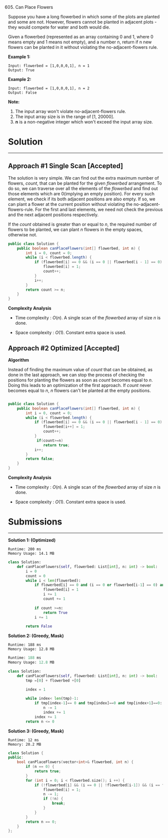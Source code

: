 605. Can Place Flowers

Suppose you have a long flowerbed in which some of the plots are planted and some are not. However, flowers cannot be planted in adjacent plots - they would compete for water and both would die.

Given a flowerbed (represented as an array containing 0 and 1, where 0 means empty and 1 means not empty), and a number n, return if n new flowers can be planted in it without violating the no-adjacent-flowers rule.

**Example 1:**
```
Input: flowerbed = [1,0,0,0,1], n = 1
Output: True
```

**Example 2:**
```
Input: flowerbed = [1,0,0,0,1], n = 2
Output: False
```

**Note:**
1. The input array won't violate no-adjacent-flowers rule.
1. The input array size is in the range of [1, 20000].
1. **n** is a non-negative integer which won't exceed the input array size.

# Solution
---
## Approach #1 Single Scan [Accepted]
The solution is very simple. We can find out the extra maximum number of flowers, $count$, that can be planted for the given $flowerbed$ arrangement. To do so, we can traverse over all the elements of the $flowerbed$ and find out those elements which are 0(implying an empty position). For every such element, we check if its both adjacent positions are also empty. If so, we can plant a flower at the current position without violating the no-adjacent-flowers-rule. For the first and last elements, we need not check the previous and the next adjacent positions respectively.

If the $count$ obtained is greater than or equal to $n$, the required number of flowers to be planted, we can plant $n$ flowers in the empty spaces, otherwise not.

```java
public class Solution {
    public boolean canPlaceFlowers(int[] flowerbed, int n) {
        int i = 0, count = 0;
        while (i < flowerbed.length) {
            if (flowerbed[i] == 0 && (i == 0 || flowerbed[i - 1] == 0) && (i == flowerbed.length - 1 || flowerbed[i + 1] == 0)) {
                flowerbed[i] = 1;
                count++;
            }
            i++;
        }
        return count >= n;
    }
}
```

**Complexity Analysis**

* Time complexity : $O(n)$. A single scan of the $flowerbed$ array of size $n$ is done.

* Space complexity : $O(1)$. Constant extra space is used.

## Approach #2 Optimized [Accepted]
**Algorithm**

Instead of finding the maximum value of $count$ that can be obtained, as done in the last approach, we can stop the process of checking the positions for planting the flowers as soon as $count$ becomes equal to $n$. Doing this leads to an optimization of the first approach. If $count$ never becomes equal to $n$, $n$ flowers can't be planted at the empty positions.

```java

public class Solution {
    public boolean canPlaceFlowers(int[] flowerbed, int n) {
        int i = 0, count = 0;
        while (i < flowerbed.length) {
            if (flowerbed[i] == 0 && (i == 0 || flowerbed[i - 1] == 0) && (i == flowerbed.length - 1 || flowerbed[i + 1] == 0)) {
                flowerbed[i++] = 1;
                count++;
            }
             if(count>=n)
                return true;
            i++;
        }
        return false;
    }
}
```

**Complexity Analysis**

* Time complexity : $O(n)$. A single scan of the $flowerbed$ array of size $n$ is done.

* Space complexity : $O(1)$. Constant extra space is used.

# Submissions
---
**Solution 1: (Optimized)**
```
Runtime: 200 ms
Memory Usage: 14.1 MB
```
```python
class Solution:
    def canPlaceFlowers(self, flowerbed: List[int], n: int) -> bool:
        i = 0
        count = 0
        while i < len(flowerbed):
            if flowerbed[i] == 0 and (i == 0 or flowerbed[i-1] == 0) and (i == len(flowerbed)-1 or flowerbed[i+1] == 0):
                flowerbed[i] = 1
                i += 1
                count += 1
            
            if count >=n:
                return True
            i += 1
        
        return False
```


**Solution 2: (Greedy, Mask)**
```
Runtime: 188 ms
Memory Usage: 12.8 MB
```
```python
Runtime: 188 ms
Memory Usage: 12.8 MB
```
```python
class Solution:
    def canPlaceFlowers(self, flowerbed: List[int], n: int) -> bool:
        tmp =[0] + flowerbed +[0]
    
        index = 1 

        while index< len(tmp)-1:
            if tmp[index-1]== 0 and tmp[index]==0 and tmp[index+1]==0:
                n -= 1
                index += 1 
            index += 1
        return n <= 0
```

**Solution 3: (Greedy, Mask)**
```
Runtime: 12 ms
Memory: 20.2 MB
```
```c++
class Solution {
public:
    bool canPlaceFlowers(vector<int>& flowerbed, int n) {
        if (n == 0) {
            return true;
        }
        for (int i = 0; i < flowerbed.size(); i ++) {
            if (!flowerbed[i] && (i == 0 || !flowerbed[i-1]) && (i == flowerbed.size()-1 || !flowerbed[i+1])) {
                flowerbed[i] = 1;
                n -= 1;
                if (!n) {
                    break;
                }
            }
        }
        return n == 0;
    }
};
```
